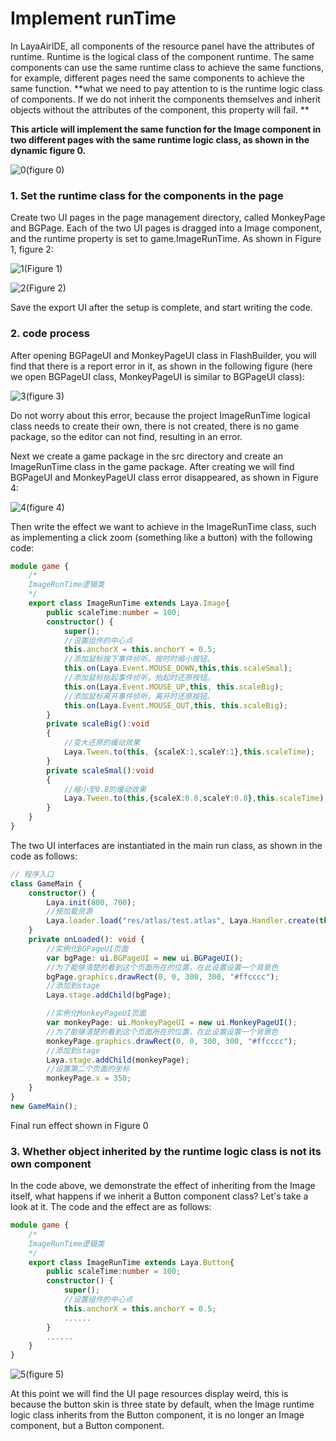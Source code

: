 # Implement runTime

In LayaAirIDE, all components of the resource panel have the attributes of runtime. Runtime is the logical class of the component runtime. The same components can use the same runtime class to achieve the same functions, for example, different pages need the same components to achieve the same function. **what we need to pay attention to is the runtime logic class of components. If we do not inherit the components themselves and inherit objects without the attributes of the component, this property will fail. **

**This article will implement the same function for the Image component in two different pages with the same runtime logic class, as shown in the dynamic figure 0.**

![0](img\0.gif)(figure 0)

### 1. Set the runtime class for the components in the page

Create two UI pages in the page management directory, called MonkeyPage and BGPage. Each of the two UI pages is dragged into a Image component, and the runtime property is set to game.ImageRunTime. As shown in Figure 1, figure 2:

![1](img\1.png)(Figure 1)

![2](img\2.png)(Figure 2)

Save the export UI after the setup is complete, and start writing the code.



### 2. code process

After opening BGPageUI and MonkeyPageUI class in FlashBuilder, you will find that there is a report error in it, as shown in the following figure (here we open BGPageUI class, MonkeyPageUI is similar to BGPageUI class):

![3](img\3.png)(figure 3)

Do not worry about this error, because the project ImageRunTime logical class needs to create their own, there is not created, there is no game package, so the editor can not find, resulting in an error.

Next we create a game package in the src directory and create an ImageRunTime class in the game package. After creating we will find BGPageUI and MonkeyPageUI class error disappeared, as shown in Figure 4:

![4](img\4.png)(figure 4)

Then write the effect we want to achieve in the ImageRunTime class, such as implementing a click zoom (something like a button) with the following code:

```typescript
module game {
    /*
    ImageRunTime逻辑类 
    */
    export class ImageRunTime extends Laya.Image{
        public scaleTime:number = 100;
        constructor() {
            super();
            //设置组件的中心点
			this.anchorX = this.anchorY = 0.5;
			//添加鼠标按下事件侦听。按时时缩小按钮。
			this.on(Laya.Event.MOUSE_DOWN,this,this.scaleSmal);
			//添加鼠标抬起事件侦听。抬起时还原按钮。
			this.on(Laya.Event.MOUSE_UP,this, this.scaleBig);
			//添加鼠标离开事件侦听。离开时还原按钮。
			this.on(Laya.Event.MOUSE_OUT,this, this.scaleBig);
        }
        private scaleBig():void
		{
			//变大还原的缓动效果
			Laya.Tween.to(this, {scaleX:1,scaleY:1},this.scaleTime);
		}
		private scaleSmal():void
		{
			//缩小至0.8的缓动效果
			Laya.Tween.to(this,{scaleX:0.8,scaleY:0.8},this.scaleTime);
		}
    }
}
```

The two UI interfaces are instantiated in the main run class, as shown in the code as follows:


```typescript
// 程序入口
class GameMain {
    constructor() {
        Laya.init(800, 700);
        //预加载资源
        Laya.loader.load("res/atlas/test.atlas", Laya.Handler.create(this, this.onLoaded));
    }
    private onLoaded(): void {
        //实例化BGPageUI页面
        var bgPage: ui.BGPageUI = new ui.BGPageUI();
        //为了能够清楚的看到这个页面所在的位置，在此设置设置一个背景色
        bgPage.graphics.drawRect(0, 0, 300, 300, "#ffcccc");
        //添加到stage
        Laya.stage.addChild(bgPage);

        //实例化MonkeyPageUI页面
        var monkeyPage: ui.MonkeyPageUI = new ui.MonkeyPageUI();
        //为了能够清楚的看到这个页面所在的位置，在此设置设置一个背景色
        monkeyPage.graphics.drawRect(0, 0, 300, 300, "#ffcccc");
        //添加到stage
        Laya.stage.addChild(monkeyPage);
        //设置第二个页面的坐标
        monkeyPage.x = 350;
    }
}
new GameMain();
```

Final run effect shown in Figure 0



### 3. Whether object inherited by the runtime logic class is not its own component

In the code above, we demonstrate the effect of inheriting from the Image itself, what happens if we inherit a Button component class? Let's take a look at it. The code and the effect are as follows:

```typescript
module game {
    /*
    ImageRunTime逻辑类 
    */
    export class ImageRunTime extends Laya.Button{
        public scaleTime:number = 100;
        constructor() {
            super();
            //设置组件的中心点
			this.anchorX = this.anchorY = 0.5;
			......
        }
        ......
    }
}
```

![5](img\5.gif)(figure 5)

At this point we will find the UI page resources display weird, this is because the button skin is three state  by default, when the Image runtime logic class inherits from the Button component, it is no longer an Image component, but a  Button component.
